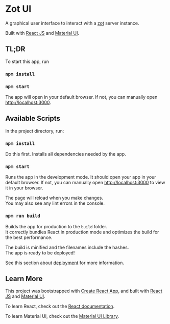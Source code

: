 # Zot UI
A graphical user interface to interact with a [zot](https://github.com/project-zot/zot) server instance.

Built with [React JS](https://reactjs.org/) and [Material UI](https://mui.com/).



## TL;DR

To start this app, run
### `npm install`
### `npm start`

The  app will open in your default browser.
If not, you can manually open [http://localhost:3000](http://localhost:3000).



## Available Scripts

In the project directory, run:

### `npm install`

Do this first. Installs all dependencies needed by the app.


### `npm start`

Runs the app in the development mode. It should open your app in your default browser.
If not, you can manually open [http://localhost:3000](http://localhost:3000) to view it in your browser.

The page will reload when you make changes.\
You may also see any lint errors in the console.


### `npm run build`

Builds the app for production to the `build` folder.\
It correctly bundles React in production mode and optimizes the build for the best performance.

The build is minified and the filenames include the hashes.\
The app is ready to be deployed!

See this section about [deployment](https://facebook.github.io/create-react-app/docs/deployment) for more information.


## Learn More

This project was bootstrapped with [Create React App](https://github.com/facebook/create-react-app), and built with [React JS](https://reactjs.org/) and [Material UI](https://mui.com/).

To learn React, check out the [React documentation](https://reactjs.org/).

To learn Material UI, check out the [Material UI Library](https://mui.com/).
